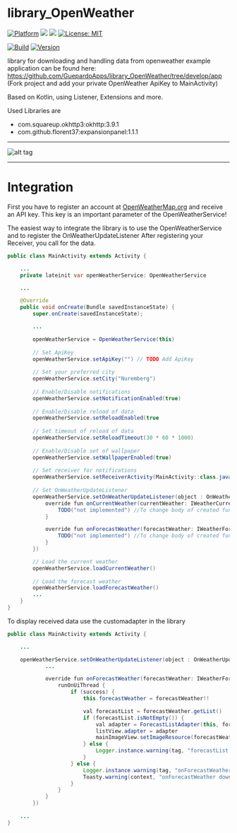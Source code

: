 # library_OpenWeather

[![Platform](https://img.shields.io/badge/platform-Android-blue.svg)](https://www.android.com)
<a target="_blank" href="https://www.paypal.me/GuepardoApps" title="Donate using PayPal"><img src="https://img.shields.io/badge/paypal-donate-blue.svg" /></a>
<a target="_blank" href="https://android-arsenal.com/api?level=24" title="API24+"><img src="https://img.shields.io/badge/API-24+-blue.svg" /></a>
[![License: MIT](https://img.shields.io/badge/License-MIT-blue.svg)](https://opensource.org/licenses/MIT)

[![Build](https://img.shields.io/badge/build-passing-green.svg)](https://github.com/GuepardoApps/library_OpenWeather/tree/develop/releases)
[![Version](https://img.shields.io/badge/version-v1.0.0.180527-green.svg)](https://github.com/GuepardoApps/library_OpenWeather/tree/develop/releases/openweather-2018-05-27.aar)

library for downloading and handling data from openweather
example application can be found here: https://github.com/GuepardoApps/library_OpenWeather/tree/develop/app (Fork project and add your private OpenWeather ApiKey to MainActivity)

Based on Kotlin, using Listener, Extensions and more.

Used Libraries are
- com.squareup.okhttp3:okhttp:3.9.1
- com.github.florent37:expansionpanel:1.1.1

---

![alt tag](https://github.com/GuepardoApps/library_OpenWeather/tree/develop/screenshots/example_usage.png)

---

# Integration

First you have to register an account at [OpenWeatherMap.org](http://www.openweathermap.org/) and receive an API key.
This key is an important parameter of the OpenWeatherService!

The easiest way to integrate the library is to use the OpenWeatherService and to register the OnWeatherUpdateListener
After registering your Receiver, you call for the data.

```java
public class MainActivity extends Activity {

	...
    private lateinit var openWeatherService: OpenWeatherService

	...

	@Override
	public void onCreate(Bundle savedInstanceState) {
		super.onCreate(savedInstanceState);

		...

        openWeatherService = OpenWeatherService(this)
		
		// Set ApiKey
        openWeatherService.setApiKey("") // TODO Add ApiKey
		
		// Set your preferred city
        openWeatherService.setCity("Nuremberg")
		
		// Enable/Disable notifications
        openWeatherService.setNotificationEnabled(true)
		
		// Enable/Disable reload of data
        openWeatherService.setReloadEnabled(true
		
		// Set timeout of reload of data
        openWeatherService.setReloadTimeout(30 * 60 * 1000)
		
		// Enable/Disable set of wallpaper
        openWeatherService.setWallpaperEnabled(true)
		
		// Set receiver for notifications
        openWeatherService.setReceiverActivity(MainActivity::class.java)
		
		// Set OnWeatherUpdateListener
		openWeatherService.setOnWeatherUpdateListener(object : OnWeatherUpdateListener {
            override fun onCurrentWeather(currentWeather: IWeatherCurrent?, success: Boolean) {
                TODO("not implemented") //To change body of created functions use File | Settings | File Templates.
            }

            override fun onForecastWeather(forecastWeather: IWeatherForecast?, success: Boolean) {
                TODO("not implemented") //To change body of created functions use File | Settings | File Templates.
            }
        })

		// Load the current weather
        openWeatherService.loadCurrentWeather()
		
		// Load the forecast weather
        openWeatherService.loadForecastWeather()
		...
	}
}
```

To display received data use the customadapter in the library

```java
public class MainActivity extends Activity {

	...

	openWeatherService.setOnWeatherUpdateListener(object : OnWeatherUpdateListener {
            ...

            override fun onForecastWeather(forecastWeather: IWeatherForecast?, success: Boolean) {
                runOnUiThread {
                    if (success) {
                        this.forecastWeather = forecastWeather!!

						val forecastList = forecastWeather.getList()
						if (forecastList.isNotEmpty()) {
							val adapter = ForecastListAdapter(this, forecastList)
							listView.adapter = adapter
							mainImageView.setImageResource(forecastWeather.getMostWeatherCondition().wallpaperId)
						} else {
							Logger.instance.warning(tag, "forecastList is empty")
						}
                    } else {
                        Logger.instance.warning(tag, "onForecastWeather download was  not successfully")
                        Toasty.warning(context, "onForecastWeather download was  not successfully", Toast.LENGTH_LONG).show()
                    }
                }
            }
        })
	
	...
}
```